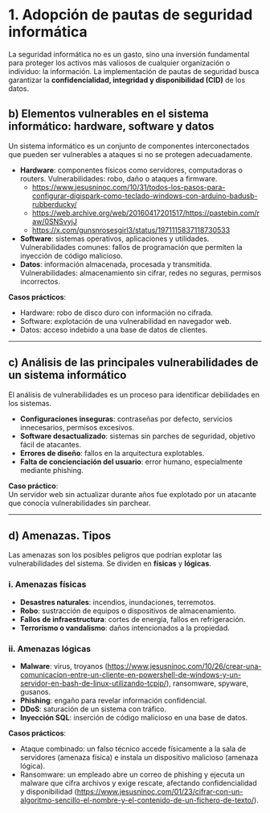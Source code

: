 # 1. Adopción de pautas de seguridad informática

La seguridad informática no es un gasto, sino una inversión fundamental para proteger los activos más valiosos de cualquier organización o individuo: la información. La implementación de pautas de seguridad busca garantizar la **confidencialidad, integridad y disponibilidad (CID)** de los datos.

## b) Elementos vulnerables en el sistema informático: hardware, software y datos

Un sistema informático es un conjunto de componentes interconectados que pueden ser vulnerables a ataques si no se protegen adecuadamente.

- **Hardware**: componentes físicos como servidores, computadoras o routers. Vulnerabilidades: robo, daño o ataques a firmware.
  - https://www.jesusninoc.com/10/31/todos-los-pasos-para-configurar-digispark-como-teclado-windows-con-arduino-badusb-rubberducky/
  - https://web.archive.org/web/20160417201517/https://pastebin.com/raw/0SNSvyjJ
  - https://x.com/gunsnrosesgirl3/status/1971115837118730533
- **Software**: sistemas operativos, aplicaciones y utilidades. Vulnerabilidades comunes: fallos de programación que permiten la inyección de código malicioso.  
- **Datos**: información almacenada, procesada y transmitida. Vulnerabilidades: almacenamiento sin cifrar, redes no seguras, permisos incorrectos.  

**Casos prácticos**:  
- Hardware: robo de disco duro con información no cifrada.  
- Software: explotación de una vulnerabilidad en navegador web.  
- Datos: acceso indebido a una base de datos de clientes.

---

## c) Análisis de las principales vulnerabilidades de un sistema informático

El análisis de vulnerabilidades es un proceso para identificar debilidades en los sistemas.

- **Configuraciones inseguras**: contraseñas por defecto, servicios innecesarios, permisos excesivos.  
- **Software desactualizado**: sistemas sin parches de seguridad, objetivo fácil de atacantes.  
- **Errores de diseño**: fallos en la arquitectura explotables.  
- **Falta de concienciación del usuario**: error humano, especialmente mediante phishing.  

**Caso práctico**:  
Un servidor web sin actualizar durante años fue explotado por un atacante que conocía vulnerabilidades sin parchear.  

---

## d) Amenazas. Tipos

Las amenazas son los posibles peligros que podrían explotar las vulnerabilidades del sistema. Se dividen en **físicas** y **lógicas**.

### i. Amenazas físicas
- **Desastres naturales**: incendios, inundaciones, terremotos.  
- **Robo**: sustracción de equipos o dispositivos de almacenamiento.  
- **Fallos de infraestructura**: cortes de energía, fallos en refrigeración.  
- **Terrorismo o vandalismo**: daños intencionados a la propiedad.  

### ii. Amenazas lógicas
- **Malware**: virus, troyanos (https://www.jesusninoc.com/10/26/crear-una-comunicacion-entre-un-cliente-en-powershell-de-windows-y-un-servidor-en-bash-de-linux-utilizando-tcpip/), ransomware, spyware, gusanos.  
- **Phishing**: engaño para revelar información confidencial.  
- **DDoS**: saturación de un sistema con tráfico.  
- **Inyección SQL**: inserción de código malicioso en una base de datos.  

**Casos prácticos**:  
- Ataque combinado: un falso técnico accede físicamente a la sala de servidores (amenaza física) e instala un dispositivo malicioso (amenaza lógica).  
- Ransomware: un empleado abre un correo de phishing y ejecuta un malware que cifra archivos y exige rescate, afectando confidencialidad y disponibilidad (https://www.jesusninoc.com/01/23/cifrar-con-un-algoritmo-sencillo-el-nombre-y-el-contenido-de-un-fichero-de-texto/).
